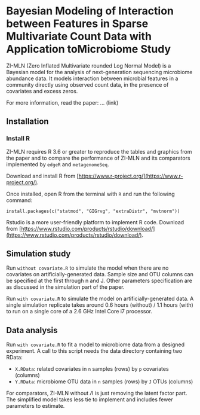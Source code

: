 # Bayesian Modeling of Interaction between Features in Sparse Multivariate Count Data with Application toMicrobiome Study

ZI-MLN (Zero Inflated Multivariate rounded Log Normal Model) is a Bayesian model for the analysis of next-generation sequencing microbiome abundance data. It models interaction between microbial features in a community directly using observed count data, in the presence of covariates and excess zeros.

For more information, read the paper: ... (link)

## Installation

### Install R

ZI-MLN requires R 3.6 or greater to reproduce the tables and graphics from the paper and to compare the performance of ZI-MLN and its comparators implemented by `edgeR` and `metagenomeSeq`.

Download and install R from [https://www.r-project.org/](https://www.r-project.org/).

Once installed, open R from the terminal with `R` and run the following command:

```
install.packages(c("statmod", "GIGrvg", "extraDistr", "mvtnorm"))
```

Rstudio is a more user-friendly platform to implement R code. Download from [https://www.rstudio.com/products/rstudio/download/](https://www.rstudio.com/products/rstudio/download/).


## Simulation study

Run `without covariate.R` to simulate the model when there are no covariates on artificially-generated data. Sample size and OTU columns can be specified at the first through n and J. Other parameters specification are as discussed in the simulation part of the paper. 

Run `with covariate.R` to simulate the model on artificially-generated data. A single simulation replicate takes around 0.6 hours (without) / 1.1 hours (with) to run on a single core of a 2.6 GHz Intel Core i7 processor. 

## Data analysis

Run `with covariate.R` to fit a model to microbiome data from a designed experiment. A call to this script needs the data directory containing two RData:

- `X.RData`: related covariates in `n` samples (rows) by `p` covariates (columns)
- `Y.RData`: microbiome OTU data in `n` samples (rows) by `J` OTUs (columns)

For comparators, ZI-MLN without $\Lambda$ is just removing the latent factor part. The simplified model takes less tie to implement and includes fewer parameters to estimate. 
